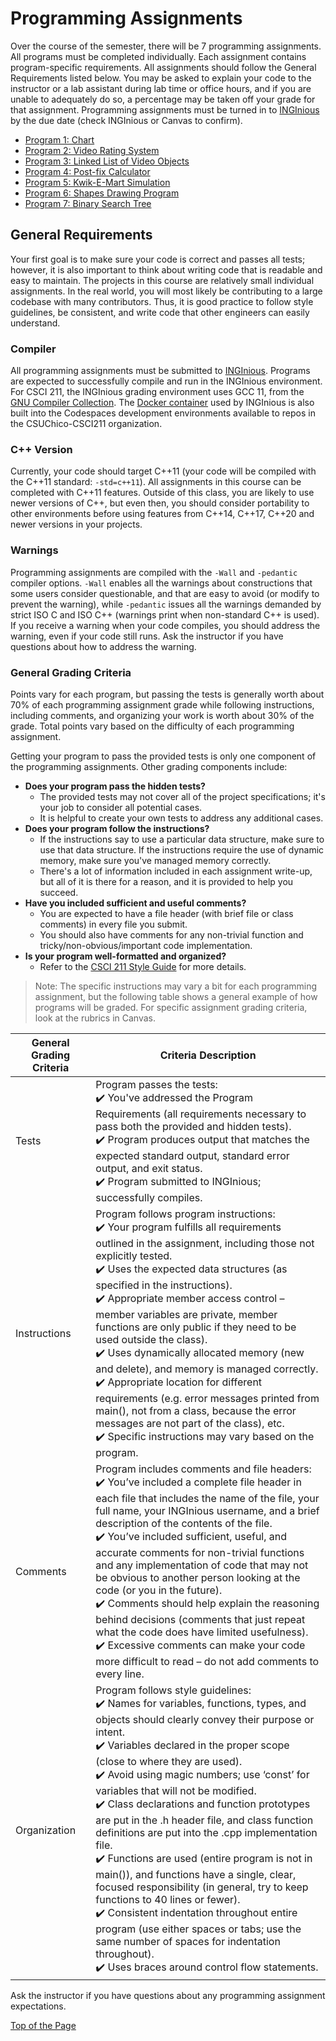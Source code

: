 # Programming Assignments

Over the course of the semester, there will be 7 programming assignments. All programs must be completed individually. Each assignment contains program-specific requirements. All assignments should follow the General Requirements listed below. You may be asked to explain your code to the instructor or a lab assistant during lab time or office hours, and if you are unable to adequately do so, a percentage may be taken off your grade for that assignment. Programming assignments must be turned in to [INGInious](https://inginious.csuchico.edu/) by the due date (check INGInious or Canvas to confirm).

* [Program 1: Chart](https://github.com/shelleywong/CSCI211-Course-Materials/blob/main/Programs/program01.md)
* [Program 2: Video Rating System](https://github.com/shelleywong/CSCI211-Course-Materials/blob/main/Programs/program02.md)
* [Program 3: Linked List of Video Objects](https://github.com/shelleywong/CSCI211-Course-Materials/blob/main/Programs/program03.md)
* [Program 4: Post-fix Calculator](https://github.com/shelleywong/CSCI211-Course-Materials/blob/main/Programs/program04.md)
* [Program 5: Kwik-E-Mart Simulation](https://github.com/shelleywong/CSCI211-Course-Materials/blob/main/Programs/program05.md)
* [Program 6: Shapes Drawing Program](https://github.com/shelleywong/CSCI211-Course-Materials/blob/main/Programs/program06.md)
* [Program 7: Binary Search Tree](https://github.com/shelleywong/CSCI211-Course-Materials/blob/main/Programs/program07.md)

## General Requirements

Your first goal is to make sure your code is correct and passes all tests; however, it is also important to think about writing code that is readable and easy to maintain. The projects in this course are relatively small individual assignments. In the real world, you will most likely be contributing to a large codebase with many contributors. Thus, it is good practice to follow style guidelines, be consistent, and write code that other engineers can easily understand.<br>

### Compiler

All programming assignments must be submitted to [INGInious](https://inginious.csuchico.edu/). Programs are expected to successfully compile and run in the INGInious environment. For CSCI 211, the INGInious grading environment uses GCC 11, from the [GNU Compiler Collection](https://gcc.gnu.org/). The [Docker container](https://hub.docker.com/r/javawolfpack/inginious-c-gcc11/tags) used by INGInious is also built into the Codespaces development environments available to repos in the CSUChico-CSCI211 organization.

### C++ Version

Currently, your code should target C++11 (your code will be compiled with the C++11 standard: `-std=c++11`). All assignments in this course can be completed with C++11 features. Outside of this class, you are likely to use newer versions of C++, but even then, you should consider portability to other environments before using features from C++14, C++17, C++20 and newer versions in your projects.

### Warnings

Programming assignments are compiled with the `-Wall` and `-pedantic` compiler options. `-Wall` enables all the warnings about constructions that some users consider questionable, and that are easy to avoid (or modify to prevent the warning), while `-pedantic` issues all the warnings demanded by strict ISO C and ISO C++ (warnings print when non-standard C++ is used). If you receive a warning when your code compiles, you should address the warning, even if your code still runs. Ask the instructor if you have questions about how to address the warning.

### General Grading Criteria

Points vary for each program, but passing the tests is generally worth about 70% of each programming assignment grade while following instructions, including comments, and organizing your work is worth about 30% of the grade. Total points vary based on the difficulty of each programming assignment.

Getting your program to pass the provided tests is only one component of the programming assignments. Other grading components include:
* **Does your program pass the hidden tests?**
  * The provided tests may not cover all of the project specifications; it's your job to consider all potential cases.
  * It is helpful to create your own tests to address any additional cases.
* **Does your program follow the instructions?**
  * If the instructions say to use a particular data structure, make sure to use that data structure. If the instructions require the use of dynamic memory, make sure you've managed memory correctly.
  * There's a lot of information included in each assignment write-up, but all of it is there for a reason, and it is provided to help you succeed.
* **Have you included sufficient and useful comments?**
  * You are expected to have a file header (with brief file or class comments) in every file you submit.
  * You should also have comments for any non-trivial function and tricky/non-obvious/important code implementation.
* **Is your program well-formatted and organized?**
  * Refer to the [CSCI 211 Style Guide](https://github.com/shelleywong/CSCI211-Course-Materials/blob/main/guides/style.md) for more details.<br>

> Note: The specific instructions may vary a bit for each programming assignment, but the following table shows a general example of how programs will be graded. For specific assignment grading criteria, look at the rubrics in Canvas.

| General Grading Criteria | Criteria Description |
| --- | --- |
| Tests | Program passes the tests:<br> :heavy_check_mark: You've addressed the Program Requirements (all requirements necessary to pass both the provided and hidden tests).<br> :heavy_check_mark: Program produces output that matches the expected standard output, standard error output, and exit status.<br> :heavy_check_mark: Program submitted to INGInious; successfully compiles. |
| Instructions | Program follows program instructions:<br> :heavy_check_mark: Your program fulfills all requirements outlined in the assignment, including those not explicitly tested.<br> :heavy_check_mark: Uses the expected data structures (as specified in the instructions).<br> :heavy_check_mark: Appropriate member access control – member variables are private, member functions are only public if they need to be used outside the class).<br> :heavy_check_mark: Uses dynamically allocated memory (new and delete), and memory is managed correctly.<br> :heavy_check_mark: Appropriate location for different requirements (e.g. error messages printed from main(), not from a class, because the error messages are not part of the class), etc.<br> :heavy_check_mark: Specific instructions may vary based on the program. |
| Comments | Program includes comments and file headers:<br> :heavy_check_mark: You’ve included a complete file header in each file that includes the name of the file, your full name, your INGInious username, and a brief description of the contents of the file.<br> :heavy_check_mark: You’ve included sufficient, useful, and accurate comments for non-trivial functions and any implementation of code that may not be obvious to another person looking at the code (or you in the future).<br> :heavy_check_mark: Comments should help explain the reasoning behind decisions (comments that just repeat what the code does have limited usefulness).<br> :heavy_check_mark: Excessive comments can make your code more difficult to read – do not add comments to every line. |
| Organization | Program follows style guidelines:<br> :heavy_check_mark: Names for variables, functions, types, and objects should clearly convey their purpose or intent.<br> :heavy_check_mark: Variables declared in the proper scope (close to where they are used).<br> :heavy_check_mark: Avoid using magic numbers; use ‘const’ for variables that will not be modified.<br> :heavy_check_mark: Class declarations and function prototypes are put in the .h header file, and class function definitions are put into the .cpp implementation file.<br> :heavy_check_mark: Functions are used (entire program is not in main()), and functions have a single, clear, focused responsibility (in general, try to keep functions to 40 lines or fewer).<br> :heavy_check_mark: Consistent indentation throughout entire program (use either spaces or tabs; use the same number of spaces for indentation throughout).<br> :heavy_check_mark: Uses braces around control flow statements. |

Ask the instructor if you have questions about any programming assignment expectations.

[Top of the Page](#programming-assignments)
